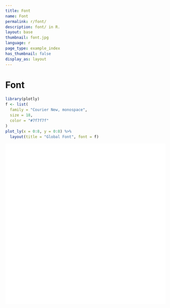 ```yaml
---
title: Font
name: Font
permalink: r/font/
description: font/ in R.
layout: base
thumbnail: font.jpg
language: r
page_type: example_index
has_thumbnail: false
display_as: layout
---
```




# Font


```r
library(plotly)
f <- list(
  family = "Courier New, monospace",
  size = 18,
  color = "#7f7f7f"
)
plot_ly(x = 0:8, y = 0:8) %>%
  layout(title = "Global Font", font = f)
```

![plot of chunk unnamed-chunk-2](figure/unnamed-chunk-2-1.png)



